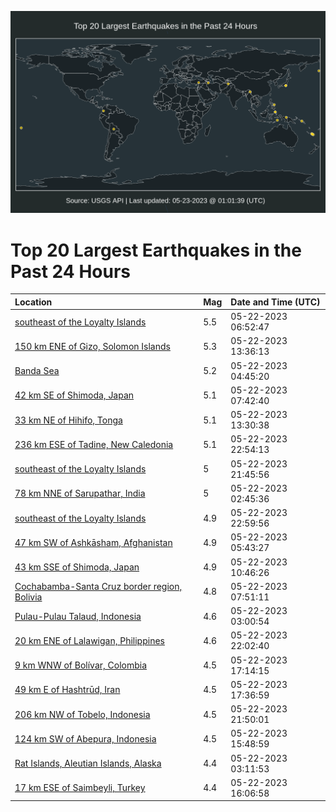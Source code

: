 ![Map](./map.png)

# Top 20 Largest Earthquakes in the Past 24 Hours

| Location | Mag | Date and Time (UTC) |
|:---|:---|:---|
| [southeast of the Loyalty Islands](https://earthquake.usgs.gov/earthquakes/eventpage/us6000kdty) | 5.5 | 05-22-2023 06:52:47 |
| [150 km ENE of Gizo, Solomon Islands](https://earthquake.usgs.gov/earthquakes/eventpage/us6000kdvd) | 5.3 | 05-22-2023 13:36:13 |
| [Banda Sea](https://earthquake.usgs.gov/earthquakes/eventpage/us6000kdtd) | 5.2 | 05-22-2023 04:45:20 |
| [42 km SE of Shimoda, Japan](https://earthquake.usgs.gov/earthquakes/eventpage/us6000kdu2) | 5.1 | 05-22-2023 07:42:40 |
| [33 km NE of Hihifo, Tonga](https://earthquake.usgs.gov/earthquakes/eventpage/us6000kdvb) | 5.1 | 05-22-2023 13:30:38 |
| [236 km ESE of Tadine, New Caledonia](https://earthquake.usgs.gov/earthquakes/eventpage/us7000k33g) | 5.1 | 05-22-2023 22:54:13 |
| [southeast of the Loyalty Islands](https://earthquake.usgs.gov/earthquakes/eventpage/us7000k32s) | 5 | 05-22-2023 21:45:56 |
| [78 km NNE of Sarupathar, India](https://earthquake.usgs.gov/earthquakes/eventpage/us6000kdsy) | 5 | 05-22-2023 02:45:36 |
| [southeast of the Loyalty Islands](https://earthquake.usgs.gov/earthquakes/eventpage/us7000k346) | 4.9 | 05-22-2023 22:59:56 |
| [47 km SW of Ashkāsham, Afghanistan](https://earthquake.usgs.gov/earthquakes/eventpage/us6000kdtp) | 4.9 | 05-22-2023 05:43:27 |
| [43 km SSE of Shimoda, Japan](https://earthquake.usgs.gov/earthquakes/eventpage/us6000kdup) | 4.9 | 05-22-2023 10:46:26 |
| [Cochabamba-Santa Cruz border region, Bolivia](https://earthquake.usgs.gov/earthquakes/eventpage/us6000kdu3) | 4.8 | 05-22-2023 07:51:11 |
| [Pulau-Pulau Talaud, Indonesia](https://earthquake.usgs.gov/earthquakes/eventpage/us6000kdt0) | 4.6 | 05-22-2023 03:00:54 |
| [20 km ENE of Lalawigan, Philippines](https://earthquake.usgs.gov/earthquakes/eventpage/us7000k337) | 4.6 | 05-22-2023 22:02:40 |
| [9 km WNW of Bolívar, Colombia](https://earthquake.usgs.gov/earthquakes/eventpage/us6000kdxg) | 4.5 | 05-22-2023 17:14:15 |
| [49 km E of Hashtrūd, Iran](https://earthquake.usgs.gov/earthquakes/eventpage/us7000k30u) | 4.5 | 05-22-2023 17:36:59 |
| [206 km NW of Tobelo, Indonesia](https://earthquake.usgs.gov/earthquakes/eventpage/us7000k333) | 4.5 | 05-22-2023 21:50:01 |
| [124 km SW of Abepura, Indonesia](https://earthquake.usgs.gov/earthquakes/eventpage/us6000kdwu) | 4.5 | 05-22-2023 15:48:59 |
| [Rat Islands, Aleutian Islands, Alaska](https://earthquake.usgs.gov/earthquakes/eventpage/us6000kdt1) | 4.4 | 05-22-2023 03:11:53 |
| [17 km ESE of Saimbeyli, Turkey](https://earthquake.usgs.gov/earthquakes/eventpage/us6000kdwz) | 4.4 | 05-22-2023 16:06:58 |
